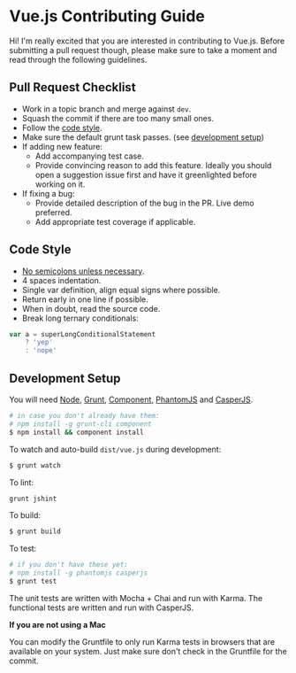 # Vue.js Contributing Guide

Hi! I'm really excited that you are interested in contributing to Vue.js. Before submitting a pull request though, please make sure to take a moment and read through the following guidelines.

## Pull Request Checklist

- Work in a topic branch and merge against `dev`.
- Squash the commit if there are too many small ones.
- Follow the [code style](#code-style).
- Make sure the default grunt task passes. (see [development setup](#development-setup))
- If adding new feature:
    - Add accompanying test case.
    - Provide convincing reason to add this feature. Ideally you should open a suggestion issue first and have it greenlighted before working on it.
- If fixing a bug:
    - Provide detailed description of the bug in the PR. Live demo preferred.
    - Add appropriate test coverage if applicable.

## Code Style

- [No semicolons unless necessary](http://inimino.org/~inimino/blog/javascript_semicolons).
- 4 spaces indentation.
- Single var definition, align equal signs where possible.
- Return early in one line if possible.
- When in doubt, read the source code.
- Break long ternary conditionals:

``` js
var a = superLongConditionalStatement
    ? 'yep'
    : 'nope'
```

## Development Setup

You will need [Node](http://nodejs.org), [Grunt](http://gruntjs.com), [Component](https://github.com/component/component), [PhantomJS](http://phantomjs.org) and [CasperJS](http://casperjs.org).

``` bash
# in case you don't already have them:
# npm install -g grunt-cli component
$ npm install && component install
```

To watch and auto-build `dist/vue.js` during development:

``` bash
$ grunt watch
```

To lint:

``` bash
grunt jshint
```

To build:

``` bash
$ grunt build
```

To test:

``` bash
# if you don't have these yet:
# npm install -g phantomjs casperjs
$ grunt test
```

The unit tests are written with Mocha + Chai and run with Karma. The functional tests are written and run with CasperJS.

**If you are not using a Mac**

You can modify the Gruntfile to only run Karma tests in browsers that are available on your system. Just make sure don't check in the Gruntfile for the commit.